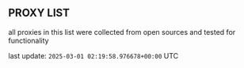 ## PROXY LIST

all proxies in this list were collected from open sources and tested for functionality

last update: `2025-03-01 02:19:58.976678+00:00` UTC